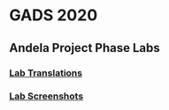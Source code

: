 # GADS 2020

## Andela Project Phase Labs

### [Lab Translations](translations/translations.md)

### [Lab Screenshots](screenshots/screenshots.md)
